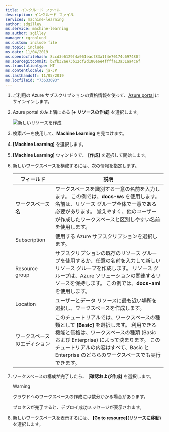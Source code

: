 ```yaml
---
title: インクルード ファイル
description: インクルード ファイル
services: machine-learning
author: sdgilley
ms.service: machine-learning
ms.author: sgilley
manager: cgronlund
ms.custom: include file
ms.topic: include
ms.date: 11/04/2019
ms.openlocfilehash: 8ccd3e6129f4a061eacf83a1f4e70174c697480f
ms.sourcegitcommit: b2fb32ae73b12cf2d180e6e4ffffa13a31aa4c6f
ms.translationtype: HT
ms.contentlocale: ja-JP
ms.lasthandoff: 11/05/2019
ms.locfileid: "73633693"
---
```

1. ご利用の Azure サブスクリプションの資格情報を使って、[Azure portal](https://portal.azure.com/) にサインインします。

1. Azure portal の左上隅にある **[+ リソースの作成]** を選択します。

    ![新しいリソースを作成](media/aml-create-in-portal/create-workspace.gif)

1. 検索バーを使用して、**Machine Learning** を見つけます。

1. **[Machine Learning]** を選択します。

1. **[Machine Learning]** ウィンドウで、 **[作成]** を選択して開始します。

1. 新しいワークスペースを構成するには、次の情報を指定します。

   フィールド|説明 
   ---|---
   ワークスペース名 |ワークスペースを識別する一意の名前を入力します。 この例では、**docs-ws** を使用します。 名前は、リソース グループ全体で一意である必要があります。 覚えやすく、他のユーザーが作成したワークスペースと区別しやすい名前を使用します。  
   Subscription |使用する Azure サブスクリプションを選択します。
   Resource group | サブスクリプションの既存のリソース グループを使用するか、任意の名前を入力して新しいリソース グループを作成します。 リソース グループは、Azure ソリューションの関連するリソースを保持します。 この例では、**docs-aml** を使用します。 
   Location | ユーザーとデータ リソースに最も近い場所を選択し、ワークスペースを作成します。
   ワークスペースのエディション | このチュートリアルでは、ワークスペースの種類として **[Basic]** を選択します。 利用できる機能と価格は、ワークスペースの種類 (Basic および Enterprise) によって決まります。 このチュートリアルの内容はすべて、Basic と Enterprise のどちらのワークスペースでも実行できます。

1. ワークスペースの構成が完了したら、 **[確認および作成]** を選択します。 

   > [!Warning] 
   > クラウドへのワークスペースの作成には数分かかる場合があります。

   プロセスが完了すると、デプロイ成功メッセージが表示されます。 
 
 1. 新しいワークスペースを表示するには、 **[Go to resource]\(リソースに移動\)** を選択します。

